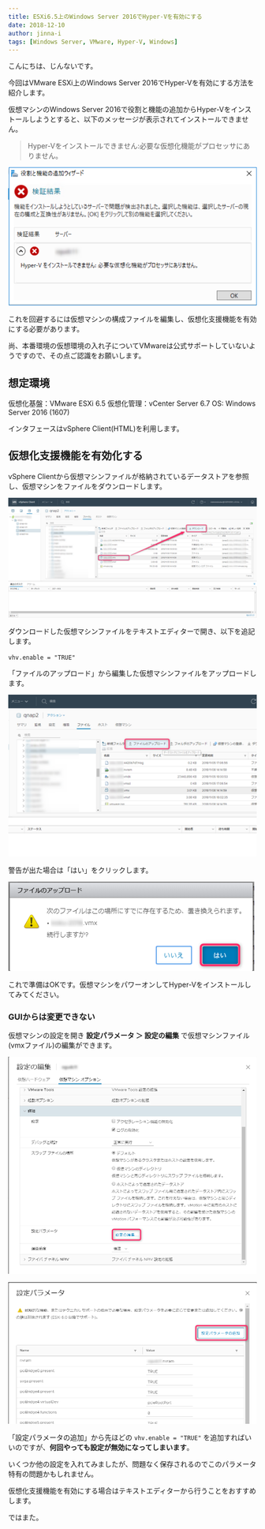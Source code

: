 ```yaml
---
title: ESXi6.5上のWindows Server 2016でHyper-Vを有効にする
date: 2018-12-10
author: jinna-i
tags: [Windows Server, VMware, Hyper-V, Windows]
---
```


こんにちは、じんないです。

今回はVMware ESXi上のWindows Server 2016でHyper-Vを有効にする方法を紹介します。

仮想マシンのWindows Server 2016で役割と機能の追加からHyper-Vをインストールしようとすると、以下のメッセージが表示されてインストールできません。

> Hyper-Vをインストールできません:必要な仮想化機能がプロセッサにありません。

![](images/enable-hyperv-with-windows-server-2016-on-esxi65-1.png)

これを回避するには仮想マシンの構成ファイルを編集し、仮想化支援機能を有効にする必要があります。

尚、本番環境の仮想環境の入れ子についてVMwareは公式サポートしていないようですので、その点ご認識をお願いします。

## 想定環境
仮想化基盤：VMware ESXi 6.5
仮想化管理：vCenter Server 6.7
OS: Windows Server 2016 (1607)

インタフェースはvSphere Client(HTML)を利用します。

## 仮想化支援機能を有効化する

vSphere Clientから仮想マシンファイルが格納されているデータストアを参照し、仮想マシンをファイルをダウンロードします。

![](images/enable-hyperv-with-windows-server-2016-on-esxi65-2.png)

ダウンロードした仮想マシンファイルをテキストエディターで開き、以下を追記します。

`vhv.enable = "TRUE"`

「ファイルのアップロード」から編集した仮想マシンファイルをアップロードします。

![](images/enable-hyperv-with-windows-server-2016-on-esxi65-3.png)

警告が出た場合は「はい」をクリックします。

![](images/enable-hyperv-with-windows-server-2016-on-esxi65-4.png)

これで準備はOKです。仮想マシンをパワーオンしてHyper-Vをインストールしてみてください。

### GUIからは変更できない

仮想マシンの設定を開き **設定パラメータ ＞ 設定の編集** で仮想マシンファイル(vmxファイル)の編集ができます。

![](images/enable-hyperv-with-windows-server-2016-on-esxi65-5.png)

![](images/enable-hyperv-with-windows-server-2016-on-esxi65-6.png)

「設定パラメータの追加」から先ほどの `vhv.enable = "TRUE"` を追加すればいいのですが、**何回やっても設定が無効になってしまいます**。

いくつか他の設定を入れてみましたが、問題なく保存されるのでこのパラメータ特有の問題かもしれません。

仮想化支援機能を有効にする場合はテキストエディターから行うことをおすすめします。

ではまた。